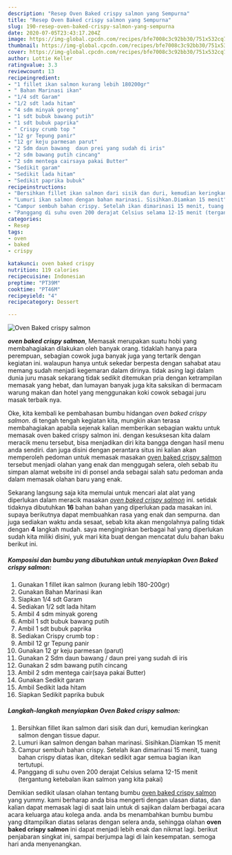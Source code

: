 ```yaml
---
description: "Resep Oven Baked crispy salmon yang Sempurna"
title: "Resep Oven Baked crispy salmon yang Sempurna"
slug: 190-resep-oven-baked-crispy-salmon-yang-sempurna
date: 2020-07-05T23:43:17.204Z
image: https://img-global.cpcdn.com/recipes/bfe7008c3c92bb30/751x532cq70/oven-baked-crispy-salmon-foto-resep-utama.jpg
thumbnail: https://img-global.cpcdn.com/recipes/bfe7008c3c92bb30/751x532cq70/oven-baked-crispy-salmon-foto-resep-utama.jpg
cover: https://img-global.cpcdn.com/recipes/bfe7008c3c92bb30/751x532cq70/oven-baked-crispy-salmon-foto-resep-utama.jpg
author: Lottie Keller
ratingvalue: 3.3
reviewcount: 13
recipeingredient:
- "1 fillet ikan salmon kurang lebih 180200gr"
- " Bahan Marinasi ikan"
- "1/4 sdt Garam"
- "1/2 sdt lada hitam"
- "4 sdm minyak goreng"
- "1 sdt bubuk bawang putih"
- "1 sdt bubuk paprika"
- " Crispy crumb top "
- "12 gr Tepung panir"
- "12 gr keju parmesan parut"
- "2 Sdm daun bawang  daun prei yang sudah di iris"
- "2 sdm bawang putih cincang"
- "2 sdm mentega cairsaya pakai Butter"
- "Sedikit garam"
- "Sedikit lada hitam"
- "Sedikit paprika bubuk"
recipeinstructions:
- "Bersihkan fillet ikan salmon dari sisik dan duri, kemudian keringkan salmon dengan tissue dapur."
- "Lumuri ikan salmon dengan bahan marinasi. Sisihkan.Diamkan 15 menit"
- "Campur sembuh bahan crispy. Setelah ikan dimarinasi 15 menit, tuang bahan crispy diatas ikan, ditekan sedikit agar semua bagian ikan tertutupi."
- "Panggang di suhu oven 200 derajat Celsius selama 12-15 menit (tergantung ketebalan ikan salmon yang kita pakai)"
categories:
- Resep
tags:
- oven
- baked
- crispy

katakunci: oven baked crispy 
nutrition: 119 calories
recipecuisine: Indonesian
preptime: "PT39M"
cooktime: "PT46M"
recipeyield: "4"
recipecategory: Dessert

---
```



![Oven Baked crispy salmon](https://img-global.cpcdn.com/recipes/bfe7008c3c92bb30/751x532cq70/oven-baked-crispy-salmon-foto-resep-utama.jpg)

<b><i>oven baked crispy salmon</i></b>, Memasak merupakan suatu hobi yang membahagiakan dilakukan oleh banyak orang. tidaklah hanya para perempuan, sebagian cowok juga banyak juga yang tertarik dengan kegiatan ini. walaupun hanya untuk sekedar berpesta dengan sahabat atau memang sudah menjadi kegemaran dalam dirinya. tidak asing lagi dalam dunia juru masak sekarang tidak sedikit ditemukan pria dengan ketrampilan memasak yang hebat, dan lumayan banyak juga kita saksikan di bermacam warung makan dan hotel yang menggunakan koki cowok sebagai juru masak terbaik nya.

Oke, kita kembali ke pembahasan bumbu hidangan <i>oven baked crispy salmon</i>. di tengah tengah kegiatan kita, mungkin akan terasa membahagiakan apabila sejenak kalian memberikan sebagian waktu untuk memasak oven baked crispy salmon ini. dengan kesuksesan kita dalam meracik menu tersebut, bisa menjadikan diri kita bangga dengan hasil menu anda sendiri. dan juga disini dengan perantara situs ini kalian akan memperoleh pedoman untuk memasak masakan <u>oven baked crispy salmon</u> tersebut menjadi olahan yang enak dan menggugah selera, oleh sebab itu simpan alamat website ini di ponsel anda sebagai salah satu pedoman anda dalam memasak olahan baru yang enak.




Sekarang langsung saja kita memulai untuk mencari alat alat yang diperlukan dalam meracik masakan <u><i>oven baked crispy salmon</i></u> ini. setidak tidaknya dibutuhkan <b>16</b> bahan bahan yang diperlukan pada masakan ini. supaya berikutnya dapat membuahkan rasa yang enak dan sempurna. dan juga sediakan waktu anda sesaat, sebab kita akan mengolahnya paling tidak dengan <b>4</b> langkah mudah. saya menginginkan berbagai hal yang diperlukan sudah kita miliki disini, yuk mari kita buat dengan mencatat dulu bahan baku berikut ini.

<!--inarticleads1-->

##### Komposisi dan bumbu yang dibutuhkan untuk menyiapkan Oven Baked crispy salmon:

1. Gunakan 1 fillet ikan salmon (kurang lebih 180-200gr)
1. Gunakan  Bahan Marinasi ikan
1. Siapkan 1/4 sdt Garam
1. Sediakan 1/2 sdt lada hitam
1. Ambil 4 sdm minyak goreng
1. Ambil 1 sdt bubuk bawang putih
1. Ambil 1 sdt bubuk paprika
1. Sediakan  Crispy crumb top :
1. Ambil 12 gr Tepung panir
1. Gunakan 12 gr keju parmesan (parut)
1. Gunakan 2 Sdm daun bawang / daun prei yang sudah di iris
1. Gunakan 2 sdm bawang putih cincang
1. Ambil 2 sdm mentega cair(saya pakai Butter)
1. Gunakan Sedikit garam
1. Ambil Sedikit lada hitam
1. Siapkan Sedikit paprika bubuk




<!--inarticleads2-->

##### Langkah-langkah menyiapkan Oven Baked crispy salmon:

1. Bersihkan fillet ikan salmon dari sisik dan duri, kemudian keringkan salmon dengan tissue dapur.
1. Lumuri ikan salmon dengan bahan marinasi. Sisihkan.Diamkan 15 menit
1. Campur sembuh bahan crispy. Setelah ikan dimarinasi 15 menit, tuang bahan crispy diatas ikan, ditekan sedikit agar semua bagian ikan tertutupi.
1. Panggang di suhu oven 200 derajat Celsius selama 12-15 menit (tergantung ketebalan ikan salmon yang kita pakai)




Demikian sedikit ulasan olahan tentang bumbu <u>oven baked crispy salmon</u> yang yummy. kami berharap anda bisa mengerti dengan ulasan diatas, dan kalian dapat memasak lagi di saat lain untuk di sajikan dalam berbagai acara acara keluarga atau kolega anda. anda bs menambahkan bumbu bumbu yang ditampilkan diatas selaras dengan selera anda, sehingga olahan <b>oven baked crispy salmon</b> ini dapat menjadi lebih enak dan nikmat lagi. berikut penjabaran singkat ini, sampai berjumpa lagi di lain kesempatan. semoga hari anda menyenangkan.
